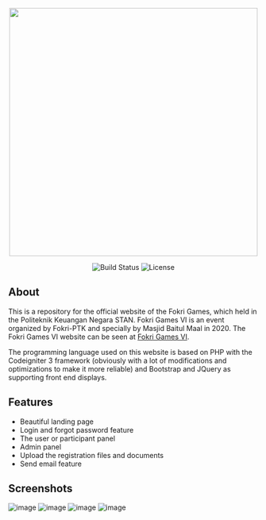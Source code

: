 <p align="center"><a href="https://fokrigames.com" target="_blank"><img src="https://user-images.githubusercontent.com/50021257/98806703-2ca41f80-244c-11eb-9f1b-9a7d18082286.png" width="500"></a></p>

<p align="center">
<img src="https://user-images.githubusercontent.com/50021257/98807107-bfdd5500-244c-11eb-9c28-a51c1064d57c.png" alt="Build Status">
<img src="https://user-images.githubusercontent.com/50021257/98807147-cf5c9e00-244c-11eb-967c-8a6fa7f5a995.png" alt="License">
</p>

## About
This is a repository for the official website of the Fokri Games, which held in the Politeknik Keuangan Negara STAN. Fokri Games VI is an event organized by Fokri-PTK and specially by Masjid Baitul Maal in 2020. The Fokri Games VI website can be seen at [Fokri Games VI](https://fokrigames.com).

The programming language used on this website is based on PHP with the Codeigniter 3 framework (obviously with a lot of modifications and optimizations to make it more reliable) and Bootstrap and JQuery as supporting front end displays.

## Features

* Beautiful landing page
* Login and forgot password feature
* The user or participant panel
* Admin panel
* Upload the registration files and documents
* Send email feature

## Screenshots
![image](https://user-images.githubusercontent.com/50021257/98442630-3ec64b00-2138-11eb-9380-388b02cd9809.png)
![image](https://user-images.githubusercontent.com/50021257/98804846-4d1eaa80-2449-11eb-839c-016d96282fc0.png)
![image](https://user-images.githubusercontent.com/50021257/98804989-86571a80-2449-11eb-8e13-476b9f8ce696.png)
![image](https://user-images.githubusercontent.com/50021257/98805143-bbfc0380-2449-11eb-9212-c9ea24c3a610.png)
